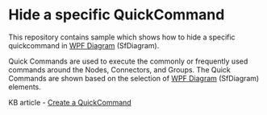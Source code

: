 # Hide a specific QuickCommand

This repository contains sample which shows how to hide a specific quickcommand in [WPF Diagram](https://www.syncfusion.com/wpf-controls/diagram) (SfDiagram).

Quick Commands are used to execute the commonly or frequently used commands around the Nodes, Connectors, and Groups. The Quick Commands are shown based on the selection of [WPF Diagram](https://www.syncfusion.com/wpf-controls/diagram) (SfDiagram) elements.

KB article - [Create a QuickCommand](https://www.syncfusion.com/kb/10403/how-to-create-a-quick-command-in-wpf-diagram-sfdiagram)
